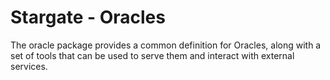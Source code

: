 # Stargate - Oracles

The oracle package provides a common definition for Oracles, along with a set of tools that can be used to serve them and interact with external services.
